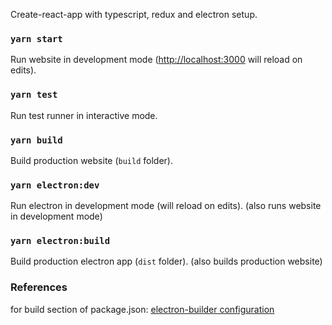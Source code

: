 Create-react-app with typescript, redux and electron setup.

### `yarn start`

Run website in development mode ([http://localhost:3000](http://localhost:3000) will reload on edits).

### `yarn test`

Run test runner in interactive mode.

### `yarn build`

Build production website (`build` folder).

### `yarn electron:dev`

Run electron in development mode (will reload on edits). (also runs website in development mode)

### `yarn electron:build`

Build production electron app (`dist` folder). (also builds production website)

### References

for build section of package.json: [electron-builder configuration](https://www.electron.build/configuration/configuration)
